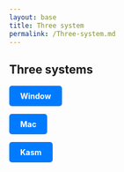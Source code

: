 ```yaml
---
layout: base
title: Three system
permalink: /Three-system.md
---
```

## Three systems

<a href="{{site.baseurl}}/tools/window-setup" style="display: inline-block; padding: 10px 20px; background-color: #007bff; color: white; text-align: center; text-decoration: none; border-radius: 5px; font-weight: bold;">Window</a>


<a href="{{site.baseurl}}/tools/mac-setup" style="display: inline-block; padding: 10px 20px; background-color: #007bff; color: white; text-align: center; text-decoration: none; border-radius: 5px; font-weight: bold;">Mac</a>



<a href="{{site.baseurl}}/tools/kasm-setup" style="display: inline-block; padding: 10px 20px; background-color: #007bff; color: white; text-align: center; text-decoration: none; border-radius: 5px; font-weight: bold;">Kasm</a>